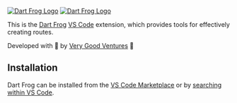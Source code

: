 [![Dart Frog Logo][logo_white]][dart_frog_link_dark]
[![Dart Frog Logo][logo_black]][dart_frog_link_light]

This is the [Dart Frog](https://dartfrog.vgv.dev/) [VS Code](https://code.visualstudio.com/) extension, which provides tools for effectively creating routes.

Developed with 💙 by [Very Good Ventures][very_good_ventures_link] 🦄

## Installation

Dart Frog can be installed from the [VS Code Marketplace](https://marketplace.visualstudio.com/vscode) or by [searching within VS Code](https://code.visualstudio.com/docs/editor/extension-gallery#_search-for-an-extension).

[ci_link]: https://github.com/VeryGoodOpenSource/dart_frog/actions/workflows/main.yaml
[dart_frog_link_dark]: https://github.com/verygoodopensource/dart_frog#gh-dark-mode-only
[dart_frog_link_light]: https://github.com/verygoodopensource/dart_frog#gh-light-mode-only
[license_link]: https://opensource.org/licenses/MIT
[logo_black]: https://raw.githubusercontent.com/VeryGoodOpenSource/dart_frog/main/assets/dart_frog_logo_black.png#gh-light-mode-only
[logo_white]: https://raw.githubusercontent.com/VeryGoodOpenSource/dart_frog/main/assets/dart_frog_logo_white.png#gh-dark-mode-only
[very_good_ventures_link]: https://verygood.ventures
